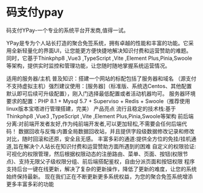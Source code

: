# 码支付ypay
码支付YPay-一个专业的系统平台开发商,值得一试。

YPay是专为个人站长打造的聚合免签系统，拥有卓越的性能和丰富的功能。它采用全新轻量化的界面UI，让您能更方便快捷地解决知识付费和运营赞助的难题。同时，它基于Thinkphp8 ,Vue3 ,TypeScript ,Vite ,Element Plus,Pinia,Swoole等架构，提供实时监控和管理功能，让您随时随地掌握系统运营情况。

适用的服务器/主机
普及知识：搭建一个网站的标配包括了服务器和域名
（源支付不支持虚拟主机）强烈建议使用：[服务器]（标准版、系统选Centos、其他配置默认即可后续可升级配置），刚入门选择最低配置或者活动机器均可。
服务器环境要求的配置：PHP 8.1 + Mysql 5.7  + Superviso + Redis + Swoole（推荐使用linux版本宝塔进行管理搭建，完美）
产品亮点
流行且稳定的技术栈:基于Thinkphp8 ,Vue3 ,TypeScript ,Vite ,Element Plus,Pinia,Swoole等架构
前后端分离:对前端开发者友好,作为纯前端开发者,可以更加轻松,不需要会任何后端代码！
数据回收与反悔:内置全局数据回收站，并且提供字段级数据修改记录和修改对比，随时回滚和还原，安全且无感。
丰富多彩的通道:提供全方位的免挂/挂机通道,旨在解决个人站长在知识付费和运营赞助方面所遇到的困难
自定义的权限验证:可视化的权限管理，然后根据权限动态的注册路由、菜单、页面、按钮(权限节点)、支持无限父子级权限分组、前后端搭配鉴权，自由分派页面和按钮权限
程序支持后台一键在线更新，解决了复杂的更新操作，降低了更新的难度，让您的系统始终保持最新。
现在我们正在不断更新更多系统权益，为您的聚合免签系统增添更多丰富多彩的功能
